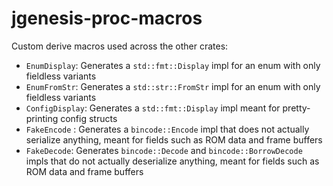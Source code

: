 # jgenesis-proc-macros

Custom derive macros used across the other crates:
* `EnumDisplay`: Generates a `std::fmt::Display` impl for an enum with only fieldless variants
* `EnumFromStr`: Generates a `std::str::FromStr` impl for an enum with only fieldless variants
* `ConfigDisplay`: Generates a `std::fmt::Display` impl meant for pretty-printing config structs
* `FakeEncode` : Generates a `bincode::Encode` impl that does not actually serialize anything, meant for fields such as ROM data and frame buffers
* `FakeDecode`: Generates `bincode::Decode` and `bincode::BorrowDecode` impls that do not actually deserialize anything, meant for fields such as ROM data and frame buffers